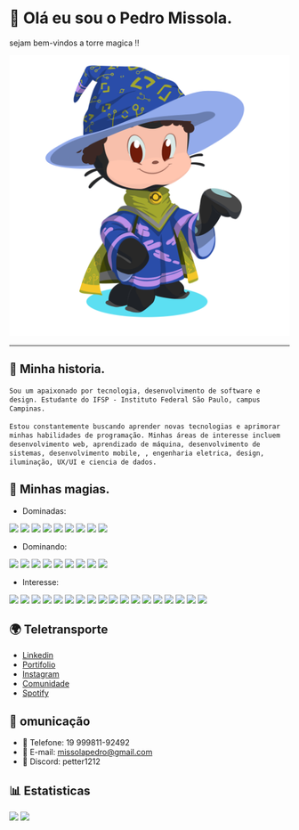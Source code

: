 # 🚪 Olá eu sou o Pedro Missola.

sejam bem-vindos a torre magica !!

![Octupus Mages](image/README/1693621427057.png)

---

## 📖 Minha historia.

    Sou um apaixonado por tecnologia, desenvolvimento de software e design. Estudante do IFSP - Instituto Federal São Paulo, campus Campinas.

    Estou constantemente buscando aprender novas tecnologias e aprimorar minhas habilidades de programação. Minhas áreas de interesse incluem desenvolvimento web, aprendizado de máquina, desenvolvimento de sistemas, desenvolvimento mobile, , engenharia eletrica, design, iluminação, UX/UI e ciencia de dados.

## 🌟 Minhas magias.

- Dominadas:

<div>
    <img width="48" src="https://cdn.jsdelivr.net/gh/devicons/devicon/icons/javascript/javascript-original.svg" />
    <img width="48" src="https://cdn.jsdelivr.net/gh/devicons/devicon/icons/markdown/markdown-original.svg" />
    <img width="48" src="https://cdn.jsdelivr.net/gh/devicons/devicon/icons/c/c-original.svg" />
    <img width="48" src="https://cdn.jsdelivr.net/gh/devicons/devicon/icons/git/git-original-wordmark.svg" />
    <img width="48" src="https://cdn.jsdelivr.net/gh/devicons/devicon/icons/bootstrap/bootstrap-original.svg">
    <img width="48" src="https://cdn.jsdelivr.net/gh/devicons/devicon/icons/figma/figma-original.svg" />
    <img width="48" src="https://cdn.jsdelivr.net/gh/devicons/devicon/icons/css3/css3-original-wordmark.svg" />
    <img width="48" src="https://cdn.jsdelivr.net/gh/devicons/devicon/icons/html5/html5-original-wordmark.svg" />
    <img width="48" src="https://cdn.jsdelivr.net/gh/devicons/devicon/icons/java/java-original-wordmark.svg" />
</div>

- Dominando:

<div>
    <img width="48" src="https://cdn.jsdelivr.net/gh/devicons/devicon/icons/python/python-original.svg" />
    <img width="48" src="https://cdn.jsdelivr.net/gh/devicons/devicon/icons/react/react-original.svg" />
    <img width="48" src="https://cdn.jsdelivr.net/gh/devicons/devicon/icons/typescript/typescript-original.svg" />
    <img width="48" src="https://cdn.jsdelivr.net/gh/devicons/devicon/icons/firebase/firebase-plain.svg" />
    <img width="48" src="https://cdn.jsdelivr.net/gh/devicons/devicon/icons/docker/docker-original-wordmark.svg" />
    <img width="48" src="https://cdn.jsdelivr.net/gh/devicons/devicon/icons/npm/npm-original-wordmark.svg" />
    <img width="48" src="https://cdn.jsdelivr.net/gh/devicons/devicon/icons/mysql/mysql-original-wordmark.svg" />
    <img width="48" src="https://cdn.jsdelivr.net/gh/devicons/devicon/icons/nodejs/nodejs-original.svg" />
    <img width="48" src="https://cdn.jsdelivr.net/gh/devicons/devicon/icons/github/github-original.svg" />
</div>

- Interesse:

<div>
    <img width="48" src="https://cdn.jsdelivr.net/gh/devicons/devicon/icons/angularjs/angularjs-original.svg" />
    <img width="48" src="https://cdn.jsdelivr.net/gh/devicons/devicon/icons/nextjs/nextjs-original.svg" />
    <img width="48" src="https://cdn.jsdelivr.net/gh/devicons/devicon/icons/nestjs/nestjs-plain.svg" />
    <img width="48" src="https://cdn.jsdelivr.net/gh/devicons/devicon/icons/kubernetes/kubernetes-plain-wordmark.svg" />
    <img width="48" src="https://cdn.jsdelivr.net/gh/devicons/devicon/icons/tailwindcss/tailwindcss-original-wordmark.svg" />
    <img width="48" src="https://cdn.jsdelivr.net/gh/devicons/devicon/icons/flutter/flutter-original.svg" />
    <img width="48" src="https://cdn.jsdelivr.net/gh/devicons/devicon/icons/swift/swift-original.svg" />
    <img width="48" src="https://cdn.jsdelivr.net/gh/devicons/devicon/icons/kotlin/kotlin-original.svg" />
    <img width="48" src="https://cdn.jsdelivr.net/gh/devicons/devicon/icons/ruby/ruby-original-wordmark.svg" />
    <img width="48" src="https://cdn.jsdelivr.net/gh/devicons/devicon/icons/vuejs/vuejs-original-wordmark.svg" />
    <img width="48" src="https://cdn.jsdelivr.net/gh/devicons/devicon/icons/azure/azure-original-wordmark.svg" />
    <img width="48" src="https://cdn.jsdelivr.net/gh/devicons/devicon/icons/bash/bash-original.svg" />
    <img width="48" src="https://cdn.jsdelivr.net/gh/devicons/devicon/icons/digitalocean/digitalocean-original-wordmark.svg" />
    <img width="48" src="https://cdn.jsdelivr.net/gh/devicons/devicon/icons/go/go-original-wordmark.svg" />
    <img width="48" src="https://cdn.jsdelivr.net/gh/devicons/devicon/icons/jquery/jquery-original-wordmark.svg" />
    <img width="48" src="https://cdn.jsdelivr.net/gh/devicons/devicon/icons/lua/lua-original-wordmark.svg" />
    <img width="48" src="https://cdn.jsdelivr.net/gh/devicons/devicon/icons/less/less-plain-wordmark.svg" />
    <img width="48" src="https://cdn.jsdelivr.net/gh/devicons/devicon/icons/sass/sass-original.svg" />
</div>

## 🌍 Teletransporte

- [Linkedin](https://www.linkedin.com/in/seu-linkedin)
- [Portifolio](#)
- [Instagram](https://www.instagram.com/missolapedro/)
- [Comunidade](https://discord.gg/qFuDHHdBD2)
- [Spotify](https://open.spotify.com/user/lf1ckxgaqohrzulfzn8akwk3i?si=d9af86c71d9841ee)

## 🔗 omunicação

- 📱 Telefone: 19 999811-92492
- 📧 E-mail: missolapedro@gmail.com
- 💬 Discord: petter1212

## 📊 Estatisticas

<div>
    <a href="https://github.com/MissolaPedro"></a>
    <img loading="lazy" height=""
        src="https://github-readme-stats.vercel.app/api?username=MissolaPedro&show_icons=true&border_radius=12px&title_color=F9F9FA&custom_title=Status&card_width=200px&text_bold=true&ring_color=0D55C3&icon_color=0D55C3&border_color=0D55C3&bg_color=DEG,161616,000000&text_color=919399)](https://github.com/MissolaPedro" />
    <img loading="lazy" height=""
        src="https://github-readme-stats.vercel.app/api/top-langs/?username=MissolaPedro&layout=compact&custom_title=Linguagens&card_width=400px&langs_count=10&border_color=0D55C3&bg_color=DEG,161616,000000&text_color=919399&border_radius=12px&title_color=F9F9FA)](https://github.com/MissolaPedro" />
</div>
